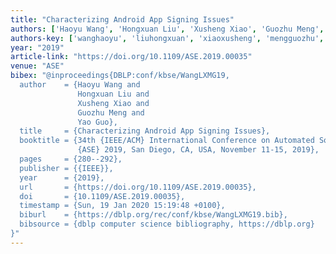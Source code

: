 ```yaml
---
title: "Characterizing Android App Signing Issues"
authors: ['Haoyu Wang', 'Hongxuan Liu', 'Xusheng Xiao', 'Guozhu Meng', 'Yao Guo']
authors-key: ['wanghaoyu', 'liuhongxuan', 'xiaoxusheng', 'mengguozhu', 'guoyao']
year: "2019"
article-link: "https://doi.org/10.1109/ASE.2019.00035"
venue: "ASE"
bibex: "@inproceedings{DBLP:conf/kbse/WangLXMG19,
  author    = {Haoyu Wang and
               Hongxuan Liu and
               Xusheng Xiao and
               Guozhu Meng and
               Yao Guo},
  title     = {Characterizing Android App Signing Issues},
  booktitle = {34th {IEEE/ACM} International Conference on Automated Software Engineering,
               {ASE} 2019, San Diego, CA, USA, November 11-15, 2019},
  pages     = {280--292},
  publisher = {{IEEE}},
  year      = {2019},
  url       = {https://doi.org/10.1109/ASE.2019.00035},
  doi       = {10.1109/ASE.2019.00035},
  timestamp = {Sun, 19 Jan 2020 15:19:48 +0100},
  biburl    = {https://dblp.org/rec/conf/kbse/WangLXMG19.bib},
  bibsource = {dblp computer science bibliography, https://dblp.org}
}"
---
```

